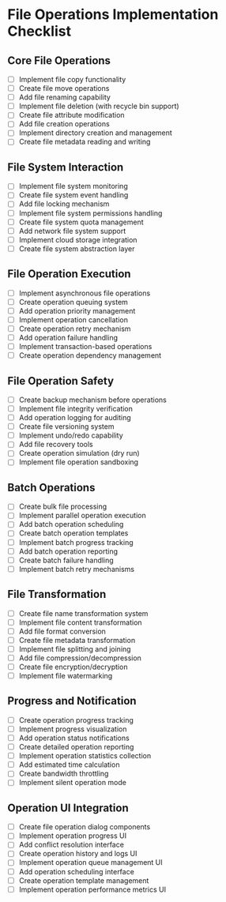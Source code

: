 # File Operations Implementation Checklist

## Core File Operations
- [ ] Implement file copy functionality
- [ ] Create file move operations
- [ ] Add file renaming capability
- [ ] Implement file deletion (with recycle bin support)
- [ ] Create file attribute modification
- [ ] Add file creation operations
- [ ] Implement directory creation and management
- [ ] Create file metadata reading and writing

## File System Interaction
- [ ] Implement file system monitoring
- [ ] Create file system event handling
- [ ] Add file locking mechanism
- [ ] Implement file system permissions handling
- [ ] Create file system quota management
- [ ] Add network file system support
- [ ] Implement cloud storage integration
- [ ] Create file system abstraction layer 

## File Operation Execution
- [ ] Implement asynchronous file operations
- [ ] Create operation queuing system
- [ ] Add operation priority management
- [ ] Implement operation cancellation
- [ ] Create operation retry mechanism
- [ ] Add operation failure handling
- [ ] Implement transaction-based operations
- [ ] Create operation dependency management

## File Operation Safety
- [ ] Create backup mechanism before operations
- [ ] Implement file integrity verification
- [ ] Add operation logging for auditing
- [ ] Create file versioning system
- [ ] Implement undo/redo capability
- [ ] Add file recovery tools
- [ ] Create operation simulation (dry run)
- [ ] Implement file operation sandboxing

## Batch Operations
- [ ] Create bulk file processing
- [ ] Implement parallel operation execution
- [ ] Add batch operation scheduling
- [ ] Create batch operation templates
- [ ] Implement batch progress tracking
- [ ] Add batch operation reporting
- [ ] Create batch failure handling
- [ ] Implement batch retry mechanisms

## File Transformation
- [ ] Create file name transformation system
- [ ] Implement file content transformation
- [ ] Add file format conversion
- [ ] Create file metadata transformation
- [ ] Implement file splitting and joining
- [ ] Add file compression/decompression
- [ ] Create file encryption/decryption
- [ ] Implement file watermarking

## Progress and Notification
- [ ] Create operation progress tracking
- [ ] Implement progress visualization
- [ ] Add operation status notifications
- [ ] Create detailed operation reporting
- [ ] Implement operation statistics collection
- [ ] Add estimated time calculation
- [ ] Create bandwidth throttling
- [ ] Implement silent operation mode

## Operation UI Integration
- [ ] Create file operation dialog components
- [ ] Implement operation progress UI
- [ ] Add conflict resolution interface
- [ ] Create operation history and logs UI
- [ ] Implement operation queue management UI
- [ ] Add operation scheduling interface
- [ ] Create operation template management
- [ ] Implement operation performance metrics UI
